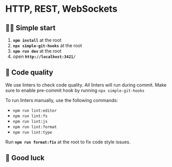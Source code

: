 # HTTP, REST, WebSockets

## 🏃‍♂️ Simple start

1. **`npm install`** at the root
2. **`npx simple-git-hooks`** at the root
3. **`npm run dev`** at the root
4. open **`http://localhost:3421/`**

## 🧹 Code quality

We use linters to check code quality. All linters will run during commit. Make sure to enable pre-commit hook by running `npx simple-git-hooks`

To run linters manually, use the following commands:

- `npm run lint:editor`
- `npm run lint:fs`
- `npm run lint:js`
- `npm run lint:format`
- `npm run lint:type`

Run **`npm run format:fix`** at the root to fix code style issues.

## 🤞 Good luck
